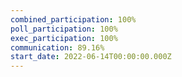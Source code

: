 ```yaml
---
combined_participation: 100%
poll_participation: 100%
exec_participation: 100%
communication: 89.16%
start_date: 2022-06-14T00:00:00.000Z
---
```


